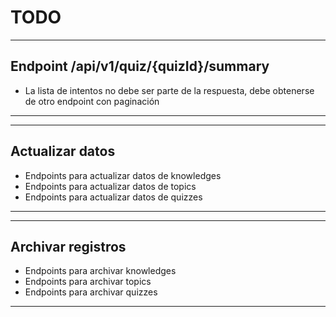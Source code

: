 # TODO

---

## Endpoint /api/v1/quiz/{quizId}/summary

- La lista de intentos no debe ser parte de la respuesta, debe obtenerse de otro endpoint con paginación

---

---

## Actualizar datos

- Endpoints para actualizar datos de knowledges
- Endpoints para actualizar datos de topics
- Endpoints para actualizar datos de quizzes

---

---

## Archivar registros

- Endpoints para archivar knowledges
- Endpoints para archivar topics
- Endpoints para archivar quizzes

---
